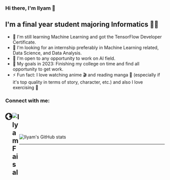 ### Hi there, I'm Ilyam 👋

## I'm a final year student majoring Informatics 👨‍💻
- 🤖 I'm still learning Machine Learning and got the TensorFlow Developer Certificate.
- 🔎 I'm looking for an internship preferably in Machine Learning related, Data Science, and Data Analysis.
- 💼 I'm open to any opportunity to work on AI field. 
- 📌 My goals in 2023: Finishing my college on time and find all opportunity to get work.
- ⚡️ Fun fact: I love watching anime 🎬 and reading manga 📔 (especially if it's top quality in terms of story, character, etc.) and also I love exercising 💪

### Connect with me:

[<img align="left" alt="Portfolio Ilyam Faisal" width="22px" src="https://raw.githubusercontent.com/iconic/open-iconic/master/svg/globe.svg">][website]
[<img align="left" alt="Ilyam Faisal" width="22px" src="https://cdn.jsdelivr.net/npm/simple-icons@v3/icons/linkedin.svg">][linkedin]
<br>
<br>
---

![Ilyam's GitHub stats](https://github-readme-stats.vercel.app/api?username=ilyamfaisal28&show_icons=true&hide_border=true&theme=algolia&border_radius=10&count_private=true&include_all_commits=true)

[website]: https://ilyam-faisal.web.app/
[linkedin]: https://www.linkedin.com/in/ilyam-faisal/

---

